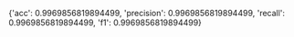 {'acc': 0.9969856819894499, 'precision': 0.9969856819894499, 'recall': 0.9969856819894499, 'f1': 0.9969856819894499}
